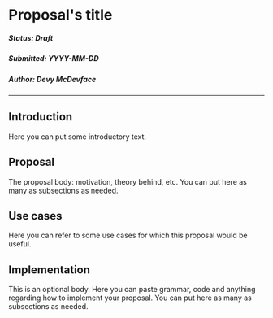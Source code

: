 # Proposal's title

##### Status: Draft
##### Submitted: YYYY-MM-DD
##### Author: Devy McDevface
****************************

## Introduction

Here you can put some introductory text.

## Proposal

The proposal body: motivation, theory behind, etc. You can put here as many as
subsections as needed.

## Use cases

Here you can refer to some use cases for which this proposal would be useful.

## Implementation

This is an optional body. Here you can paste grammar, code and anything
regarding how to implement your proposal. You can put here as many as
subsections as needed.
